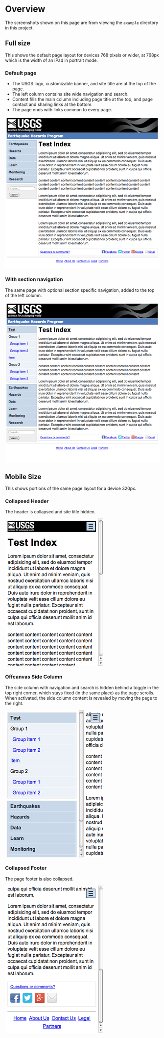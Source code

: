 Overview
========

The screenshots shown on this page are from viewing the `example` directory in this project.


## Full size

This shows the default page layout for devices 768 pixels or wider, at 768px which is the width of an iPad in portrait mode.

### Default page

* The USGS logo, customizable banner, and site title are at the top of the page.
* The left column contains site wide navigation and search.
* Content fills the main column including page title at the top, and page contact and sharing links at the bottom.
* The page ends with links common to every page.

<img src="images/overviewNoSectionNav.png" alt="image of full size layout without section navigation"/>

### With section navigation

The same page with optional section specific navigation, added to the top of the left column.

<img src="images/overviewFull.png" alt="image of full size layout"/>


## Mobile Size

This shows portions of the same page layout for a device 320px.

### Collapsed Header

The header is collapsed and site title hidden.

<img src="images/overviewMobileHeader.png" alt="image of collapsed header"/>

### Offcanvas Side Column

The side column with navigation and search is hidden behind a toggle in the top right corner, which stays fixed (in the same place) as the page scrolls.  When activated, the side column content is revealed by moving the page to the right.

<img src="images/overviewOffcanvas.png" alt="image of offcanvas content"/>

### Collapsed Footer

The page footer is also collapsed.

<img src="images/overviewMobileFooter.png" alt="image of collapsed footer"/>

